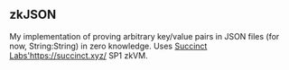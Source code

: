 ## zkJSON

My implementation of proving arbitrary key/value pairs in JSON files (for now, String:String) in zero knowledge. Uses [Succinct Labs'](https://succinct.xyz/)https://succinct.xyz/ SP1 zkVM.
